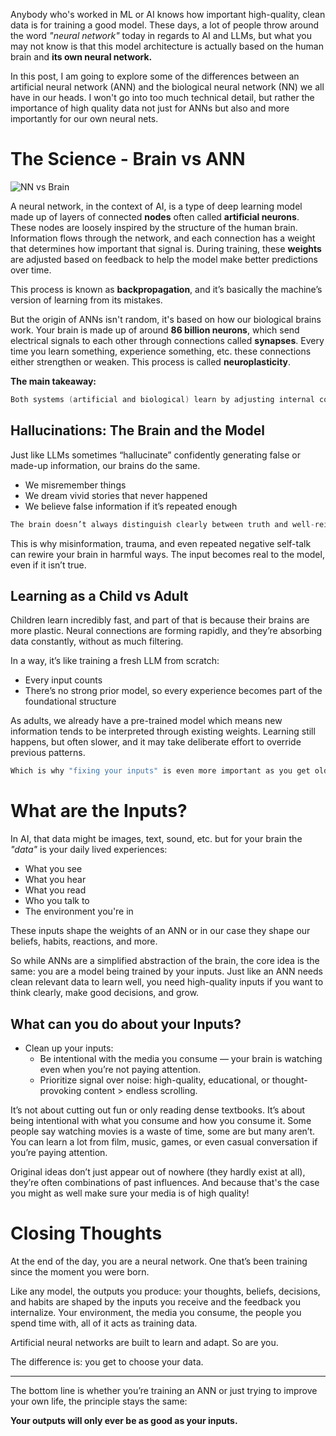 Anybody who's worked in ML or AI knows how important high-quality, clean data is for training a good model. These days, a lot of people throw around the word *"neural network"* today in regards to AI and LLMs, but what you may not know is that this model architecture is actually based on the human brain and **its own neural network.** 

In this post, I am going to explore some of the differences between an artificial neural network (ANN) and the biological neural network (NN) we all have in our heads. I won't go into too much technical detail, but rather the importance of high quality data not just for ANNs but also and more importantly for our own neural nets.

# The Science - Brain vs ANN
![NN vs Brain](/assets/nn-brain.png)

A neural network, in the context of AI, is a type of deep learning model made up of layers of connected **nodes** often called **artificial neurons**. These nodes are loosely inspired by the structure of the human brain. Information flows through the network, and each connection has a weight that determines how important that signal is. During training, these **weights** are adjusted based on feedback to help the model make better predictions over time.

This process is known as **backpropagation**, and it’s basically the machine’s version of learning from its mistakes.

But the origin of ANNs isn't random, it's based on how our biological brains work. Your brain is made up of around **86 billion neurons**, which send electrical signals to each other through connections called **synapses**. Every time you learn something, experience something, etc. these connections either strengthen or weaken. This process is called **neuroplasticity**.

**The main takeaway:**
```go
Both systems (artificial and biological) learn by adjusting internal connections in response to data.
```

## Hallucinations: The Brain and the Model
Just like LLMs sometimes “hallucinate” confidently generating false or made-up information, our brains do the same.

- We misremember things
- We dream vivid stories that never happened
- We believe false information if it’s repeated enough
```go
The brain doesn’t always distinguish clearly between truth and well-reinforced patterns.
```

This is why misinformation, trauma, and even repeated negative self-talk can rewire your brain in harmful ways. The input becomes real to the model, even if it isn’t true.

## Learning as a Child vs Adult
Children learn incredibly fast, and part of that is because their brains are more plastic. Neural connections are forming rapidly, and they’re absorbing data constantly, without as much filtering.

In a way, it’s like training a fresh LLM from scratch:
- Every input counts
- There’s no strong prior model, so every experience becomes part of the foundational structure

As adults, we already have a pre-trained model which means new information tends to be interpreted through existing weights. Learning still happens, but often slower, and it may take deliberate effort to override previous patterns.
```go
Which is why "fixing your inputs" is even more important as you get older — you’re not training from scratch anymore, you’re fine-tuning.
```

# What are the Inputs?

In AI, that data might be images, text, sound, etc. but for your brain the *"data"* is your daily lived experiences:
- What you see
- What you hear
- What you read
- Who you talk to 
- The environment you're in

These inputs shape the weights of an ANN or in our case they shape our beliefs, habits, reactions, and more.

So while ANNs are a simplified abstraction of the brain, the core idea is the same: you are a model being trained by your inputs. Just like an ANN needs clean relevant data to learn well, you need high-quality inputs if you want to think clearly, make good decisions, and grow.

## What can you do about your Inputs?
- Clean up your inputs:
  - Be intentional with the media you consume — your brain is watching even when you’re not paying attention.
  - Prioritize signal over noise: high-quality, educational, or thought-provoking content > endless scrolling.

It’s not about cutting out fun or only reading dense textbooks. It’s about being intentional with what you consume and how you consume it. Some people say watching movies is a waste of time, some are but many aren’t. You can learn a lot from film, music, games, or even casual conversation if you’re paying attention.

Original ideas don’t just appear out of nowhere (they hardly exist at all), they’re often combinations of past influences. And because that's the case you might as well make sure your media is of high quality!

# Closing Thoughts 
At the end of the day, you are a neural network. One that’s been training since the moment you were born.

Like any model, the outputs you produce: your thoughts, beliefs, decisions, and habits are shaped by the inputs you receive and the feedback you internalize. Your environment, the media you consume, the people you spend time with, all of it acts as training data.

Artificial neural networks are built to learn and adapt. So are you.

The difference is: you get to choose your data.

---

The bottom line is whether you’re training an ANN or just trying to improve your own life, the principle stays the same:

**Your outputs will only ever be as good as your inputs.**